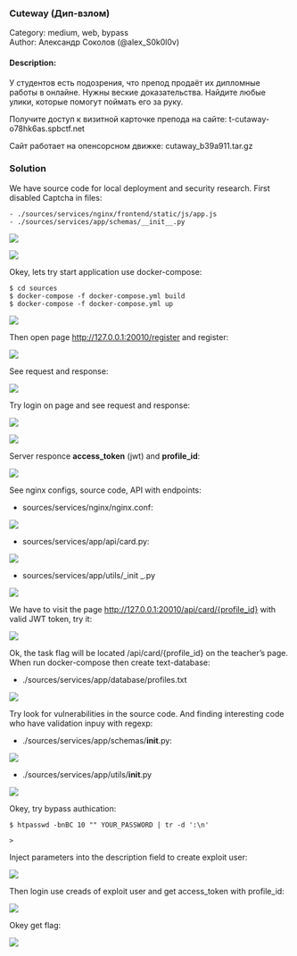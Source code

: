 ### Cuteway (Дип-взлом)

Category: medium, web, bypass \
Author: Александр Соколов (@alex_S0k0l0v)

#### Description:

У студентов есть подозрения, что препод продаёт их дипломные работы в онлайне. Нужны веские доказательства. Найдите любые улики, которые помогут поймать его за руку.

Получите доступ к визитной карточке препода на сайте: t-cutaway-o78hk6as.spbctf.net

Сайт работает на опенсорсном движке: cutaway_b39a911.tar.gz

### Solution

We have source code for local deployment and security research. First disabled Captcha in files:
```
- ./sources/services/nginx/frontend/static/js/app.js
- ./sources/services/app/schemas/__init__.py
```

![](img/1.png)

![](img/2.png)


Okey, lets try start application use docker-compose:

```
$ cd sources
$ docker-compose -f docker-compose.yml build
$ docker-compose -f docker-compose.yml up
```

![](img/3.png)

Then open page http://127.0.0.1:20010/register and register:

![](img/4.png)

See request and response:

![](img/5.png)


Try login on page and see request and response:

![](img/5.png)

![](img/6.png)

Server responce **access_token** (jwt) and **profile_id**:

![](img/7.png)

See nginx configs, source code, API with endpoints:

- sources/services/nginx/nginx.conf:

![](img/8.png)

- sources/services/app/api/card.py:

![](img/9.png)

- sources/services/app/utils/_init _.py

![](img/10.png)

We have to visit the page http://127.0.0.1:20010/api/card/{profile_id} with valid JWT token, try it:

![](img/11.png)

Ok, the task flag will be located /api/card/{profile_id} on the teacher’s page. When run docker-compose then create text-database:

- ./sources/services/app/database/profiles.txt

![](img/12.png)

Try look for vulnerabilities in the source code. And finding interesting code who have validation inpuy with regexp:

- ./sources/services/app/schemas/__init__.py:

![](img/13.png)

- ./sources/services/app/utils/__init__.py

![](img/14.png)


Okey, try bypass authication:

```
$ htpasswd -bnBC 10 "" YOUR_PASSWORD | tr -d ':\n'

> 
```

Inject parameters into the description field to create exploit user:

![](img/15.png)

Then login use creads of exploit user and get access_token with profile_id:

![](img/16.png)

Okey get flag:

![](img/17.png)